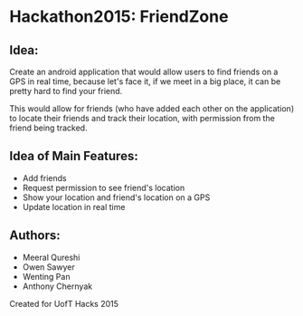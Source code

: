 # Hackathon2015: FriendZone

## Idea:

Create an android application that would allow users to find friends on a GPS in real time, because let's face it, if we meet in a big place, it 
can be pretty hard to find your friend.

This would allow for friends (who have added each other on the application) to locate their friends and track their location, with permission
from the friend being tracked.

## Idea of Main Features:

- Add friends
- Request permission to see friend's location
- Show your location and friend's location on a GPS
- Update location in real time

## Authors:

- Meeral Qureshi
- Owen Sawyer
- Wenting Pan
- Anthony Chernyak

Created for UofT Hacks 2015
